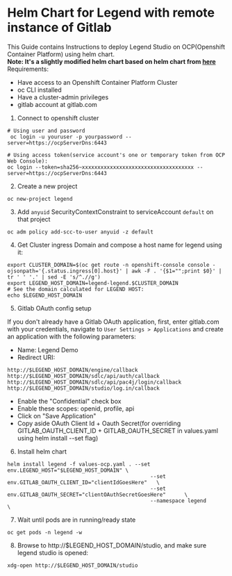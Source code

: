 # Helm Chart for Legend with remote instance of Gitlab

This Guide contains Instructions to deploy Legend Studio on OCP(Openshift Container Platform) using helm chart. \
**Note: It's a slightly modified helm chart based on helm chart from [here](https://github.com/finos/legend-integration-helm/tree/main/charts/legend/1.0.0)** \
Requirements:
- Have access to an Openshift Container Platform Cluster
- oc CLI installed
- Have a cluster-admin privileges
- gitlab account at gitlab.com

1. Connect to openshift cluster
```shell
# Using user and password
 oc login -u youruser -p yourpassword --server=https://ocpServerDns:6443

# Using access token(service account's one or temporary token from OCP Web Console):
oc login --token=sha256~xxxxxxxxxxxxxxxxxxxxxxxxxxxxxxxxxxxx --server=https://ocpServerDns:6443
```

2. Create a new project
```shell
oc new-project legend
```

3. Add `anyuid` SecurityContextConstraint to serviceAccount `default` on that project
```shell
oc adm policy add-scc-to-user anyuid -z default
```

4. Get Cluster ingress Domain and compose a host name for legend using it:
```shell
export CLUSTER_DOMAIN=$(oc get route -n openshift-console console -ojsonpath='{.status.ingress[0].host}' | awk -F . '{$1="";print $0}' | tr ' ' '.' | sed -E 's/^.//g')
export LEGEND_HOST_DOMAIN=legend-legend.$CLUSTER_DOMAIN
# See the domain calculated for LEGEND HOST:
echo $LEGEND_HOST_DOMAIN

```

5. Gitlab OAuth config setup

If you don't already have a Gitlab OAuth application, first, enter gitlab.com with your credentials, navigate to `User Settings > Applications` and create an application with the following parameters:

- Name: Legend Demo
- Redirect URI:
```
http://$LEGEND_HOST_DOMAIN/engine/callback
http://$LEGEND_HOST_DOMAIN/sdlc/api/auth/callback
http://$LEGEND_HOST_DOMAIN/sdlc/api/pac4j/login/callback
http://$LEGEND_HOST_DOMAIN/studio/log.in/callback
```
- Enable the "Confidential" check box
- Enable these scopes: openid, profile, api
- Click on "Save Application"
- Copy aside OAuth Client Id + Oauth Secret(for overriding GITLAB_OAUTH_CLIENT_ID + GITLAB_OAUTH_SECRET in values.yaml using helm install --set flag)

6. Install helm chart
```
helm install legend -f values-ocp.yaml . --set env.LEGEND_HOST="$LEGEND_HOST_DOMAIN" \
                                              --set env.GITLAB_OAUTH_CLIENT_ID="clientIdGoesHere"   \
                                              --set env.GITLAB_OAUTH_SECRET="clientOAuthSecretGoesHere"      \
                                              --namespace legend                    \
```
7. Wait until pods are in running/ready state
```
oc get pods -n legend -w
```

8. Browse to http://$LEGEND_HOST_DOMAIN/studio, and make sure legend studio is opened:
```shell
xdg-open http://$LEGEND_HOST_DOMAIN/studio
```



